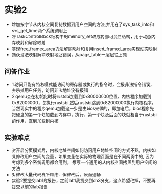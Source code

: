 # 实验2
- 增加按字节从内核空间复制数据到用户空间的方法,并用在了sys_task_info和sys_get_time两个系统调用上
- 将TaskControlBlock结构中的memory_set改成内部可变性结构，用于动态内存映射和解除映射
- 实现free_framed_area方法解除映射和复用insert_framed_area实现动态映射
- 捕获没法映射解除映射地址错误，从page_table一层层往上抛

## 问答作业
- 1.访问只能有特权模式能访问的寄存器或执行的指令时，会报非法指令错误，并杀掉用户任务，访问非法地址没有报错
- 2.qemu会在初始化时将rustsbi加载到0x80000000位置，内核程序加载到0x82000000，先执行rustsbi,然后rustsbi跳到0x82000000执行内核程序。
当然现实中的程序qemu加载这一步是由bios来做的，即加电后，bios程序先把硬盘的第一个块加载到内存中，执行，第一个块及后面的块就相当于rustsbi的作用，直到加载到内核


## 实验难点
- 对开启分页模式后，内核地址空间如何访问用户地址空间的方式不熟，内核如果修改用户空间的变量，如果变量在实际的物理页面是在不同两页中的, 
因为考虑到多个系统调用都会用到， 想写一个通用的从内核空间拷贝到用户空间的方法
- 对修改大量代码有所顾虑，但修改后，反而通畅
- 实验2要提交lab1的报告，之前lab1我提交到ch3分支，这点希望改掉，不要再提交以前的lab报告